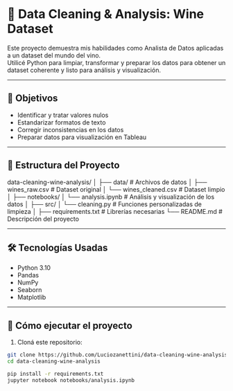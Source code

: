 # 🍷 Data Cleaning & Analysis: Wine Dataset

Este proyecto demuestra mis habilidades como Analista de Datos aplicadas a un dataset del mundo del vino.  
Utilicé Python para limpiar, transformar y preparar los datos para obtener un dataset coherente y listo para análisis y visualización.

---

## 🎯 Objetivos

- Identificar y tratar valores nulos  
- Estandarizar formatos de texto  
- Corregir inconsistencias en los datos  
- Preparar datos para visualización en Tableau  

---

## 📁 Estructura del Proyecto

data-cleaning-wine-analysis/
│
├── data/ # Archivos de datos
│ ├── wines_raw.csv # Dataset original
│ └── wines_cleaned.csv # Dataset limpio
│
├── notebooks/
│ └── analysis.ipynb # Análisis y visualización de los datos
│
├── src/
│ └── cleaning.py # Funciones personalizadas de limpieza
│
├── requirements.txt # Librerías necesarias
└── README.md # Descripción del proyecto


---

## 🛠 Tecnologías Usadas

- Python 3.10  
- Pandas  
- NumPy  
- Seaborn  
- Matplotlib  

---

## 🚀 Cómo ejecutar el proyecto

1. Cloná este repositorio:
```bash
git clone https://github.com/Luciozanettini/data-cleaning-wine-analysis.git
cd data-cleaning-wine-analysis

pip install -r requirements.txt
jupyter notebook notebooks/analysis.ipynb


